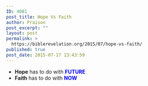 ```yaml
---
ID: 4081
post_title: Hope Vs Faith
author: Praison
post_excerpt: ""
layout: post
permalink: >
  https://biblerevelation.org/2015/07/hope-vs-faith/
published: true
post_date: 2015-07-17 13:43:59
---
```

<ul>
	<li><strong>Hope</strong> has to do with <strong><span style="color: #0000ff;">FUTURE</span></strong></li>
	<li><strong>Faith</strong> has to do with <span style="color: #0000ff;"><strong>NOW</strong></span></li>
</ul>